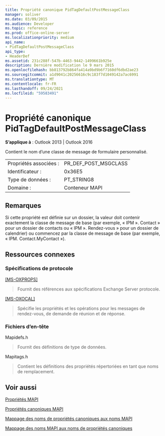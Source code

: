 ```yaml
---
title: Propriété canonique PidTagDefaultPostMessageClass
manager: soliver
ms.date: 03/09/2015
ms.audience: Developer
ms.topic: reference
ms.prod: office-online-server
ms.localizationpriority: medium
api_name:
- PidTagDefaultPostMessageClass
api_type:
- HeaderDef
ms.assetid: 231c288f-547b-4463-9442-1499661b925e
description: Dernière modification le 9 mars 2015
ms.openlocfilehash: bb813792b864fa414a9bd9b6f7160df6dbd2ae23
ms.sourcegitcommit: a1d9041c20256616c9c183f7d1049142a7ac6991
ms.translationtype: MT
ms.contentlocale: fr-FR
ms.lasthandoff: 09/24/2021
ms.locfileid: "59583491"
---
```

# <a name="pidtagdefaultpostmessageclass-canonical-property"></a>Propriété canonique PidTagDefaultPostMessageClass

  
  
**S’applique à** : Outlook 2013 | Outlook 2016 
  
Contient le nom d’une classe de message de formulaire personnalisé.
  
|||
|:-----|:-----|
|Propriétés associées :  <br/> |PR_DEF_POST_MSGCLASS  <br/> |
|Identificateur :  <br/> |0x36E5  <br/> |
|Type de données :  <br/> |PT_STRING8  <br/> |
|Domaine :  <br/> |Conteneur MAPI  <br/> |
   
## <a name="remarks"></a>Remarques

Si cette propriété est définie sur un dossier, la valeur doit contenir exactement la classe de message de base (par exemple, « IPM ». Contact » pour un dossier de contacts ou « IPM ». Rendez-vous » pour un dossier de calendrier) ou commencez par la classe de message de base (par exemple, « IPM. Contact.MyContact »).
  
## <a name="related-resources"></a>Ressources connexes

### <a name="protocol-specifications"></a>Spécifications de protocole

[[MS-OXPROPS]](https://msdn.microsoft.com/library/f6ab1613-aefe-447d-a49c-18217230b148%28Office.15%29.aspx)
  
> Fournit des références aux spécifications Exchange Server protocole.
    
[[MS-OXOCAL]](https://msdn.microsoft.com/library/09861fde-c8e4-4028-9346-e7c214cfdba1%28Office.15%29.aspx)
  
> Spécifie les propriétés et les opérations pour les messages de rendez-vous, de demande de réunion et de réponse.
    
### <a name="header-files"></a>Fichiers d’en-tête

Mapidefs.h
  
> Fournit des définitions de type de données.
    
Mapitags.h
  
> Contient les définitions des propriétés répertoriées en tant que noms de remplacement.
    
## <a name="see-also"></a>Voir aussi



[Propriétés MAPI](mapi-properties.md)
  
[Propriétés canoniques MAPI](mapi-canonical-properties.md)
  
[Mappage des noms de propriétés canoniques aux noms MAPI](mapping-canonical-property-names-to-mapi-names.md)
  
[Mappage des noms MAPI aux noms de propriétés canoniques](mapping-mapi-names-to-canonical-property-names.md)


